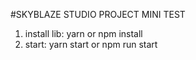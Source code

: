 #SKYBLAZE STUDIO PROJECT MINI TEST

1. install lib: yarn or npm install
2. start: yarn start or npm run start
